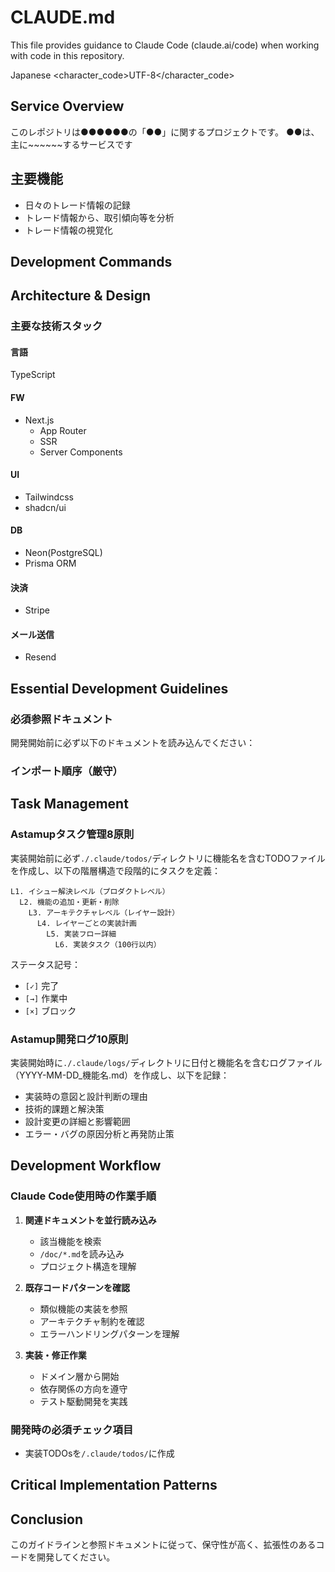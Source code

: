 # CLAUDE.md

This file provides guidance to Claude Code (claude.ai/code) when working with code in this repository.

<language>Japanese</language>
<character_code>UTF-8</character_code>

## Service Overview

このレポジトリは●●●●●●の「●●」に関するプロジェクトです。
●●は、主に~~~~~~するサービスです

## 主要機能

- 日々のトレード情報の記録
- トレード情報から、取引傾向等を分析
- トレード情報の視覚化

## Development Commands

## Architecture & Design

### 主要な技術スタック

#### 言語
TypeScript

#### FW
- Next.js
  - App Router
  - SSR
  - Server Components

#### UI
- Tailwindcss
- shadcn/ui

#### DB
- Neon(PostgreSQL)
- Prisma ORM

#### 決済
- Stripe

#### メール送信
- Resend

## Essential Development Guidelines

### 必須参照ドキュメント

開発開始前に必ず以下のドキュメントを読み込んでください：

<!-- 後で追加する -->

### インポート順序（厳守）

## Task Management

### Astamupタスク管理8原則

実装開始前に必ず`./.claude/todos/`ディレクトリに機能名を含むTODOファイルを作成し、以下の階層構造で段階的にタスクを定義：

```
L1. イシュー解決レベル（プロダクトレベル）
  L2. 機能の追加・更新・削除
    L3. アーキテクチャレベル（レイヤー設計）
      L4. レイヤーごとの実装計画
        L5. 実装フロー詳細
          L6. 実装タスク（100行以内）
```

ステータス記号：

- `[✓]` 完了
- `[→]` 作業中
- `[×]` ブロック

### Astamup開発ログ10原則

実装開始時に`./.claude/logs/`ディレクトリに日付と機能名を含むログファイル（YYYY-MM-DD\_機能名.md）を作成し、以下を記録：

- 実装時の意図と設計判断の理由
- 技術的課題と解決策
- 設計変更の詳細と影響範囲
- エラー・バグの原因分析と再発防止策

## Development Workflow

### Claude Code使用時の作業手順

1. **関連ドキュメントを並行読み込み**
   - 該当機能を検索
   - `/doc/*.md`を読み込み
   - プロジェクト構造を理解

2. **既存コードパターンを確認**
   - 類似機能の実装を参照
   - アーキテクチャ制約を確認
   - エラーハンドリングパターンを理解

3. **実装・修正作業**
   - ドメイン層から開始
   - 依存関係の方向を遵守
   - テスト駆動開発を実践

### 開発時の必須チェック項目

- 実装TODOsを`/.claude/todos/`に作成

## Critical Implementation Patterns

<!-- 後で追加予定 -->

## Conclusion

このガイドラインと参照ドキュメントに従って、保守性が高く、拡張性のあるコードを開発してください。
